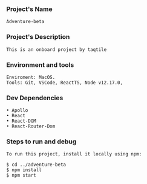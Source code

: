 ### Project's Name

    Adventure-beta

### Project's Description

    This is an onboard project by taqtile

### Environment and tools

    Enviroment: MacOS.
    Tools: Git, VSCode, ReactTS, Node v12.17.0,

### Dev Dependencies

    • Apollo
    • React
    • React-DOM
    • React-Router-Dom
   
### Steps to run and debug

    To run this project, install it locally using npm:

```
$ cd ../adventure-beta
$ npm install
$ npm start
```




